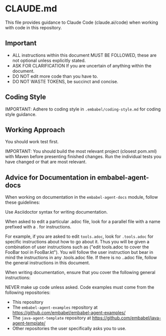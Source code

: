 # CLAUDE.md

This file provides guidance to Claude Code (claude.ai/code) when working with code in this repository.

## Important

- ALL instructions within this document MUST BE FOLLOWED, these are not optional unless explicitly stated.
- ASK FOR CLARIFICATION If you are uncertain of anything within the document.
- DO NOT edit more code than you have to.
- DO NOT WASTE TOKENS, be succinct and concise.

## Coding Style

IMPORTANT: Adhere to coding style in `.embabel/coding-style.md` for coding style guidance.

## Working Approach

You should work test first.

IMPORTANT: You should build the most relevant project (closest pom.xml) with Maven before
presenting finished changes. Run the individual tests you have changed
or that are most relevant.

## Advice for Documentation in embabel-agent-docs

When working on documentation in the `embabel-agent-docs` module, follow these guidelines:

Use Asciidoctor syntax for writing documentation.

When asked to edit a particular .adoc file, look for a parallel file with a name prefixed with a . for instructions.

For example, if you are asked to edit `tools.adoc`, look for `.tools.adoc` for specific instructions about how to go
about it.
Thus you will be given a combination of user instructions such as ("edit tools.adoc to cover the FooBar tool in
FooBar.kt").
You will follow the user instruction but bear in mind the instructions in any .tools.adoc file.
If there is no .<filename>.adoc file, follow the general instructions in this document.

When writing documentation, ensure that you cover the following general instructions:

NEVER make up code unless asked. Code examples must come from the following repositories:

- This repository
- The `embabel-agent-examples` repository at https://github.com/embabel/embabel-agent-examples/
- The `java-agent-template` repository at https://github.com/embabel/java-agent-template/
- Other repositories the user specifically asks you to use.



